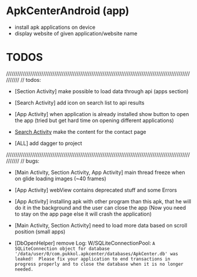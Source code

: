# ApkCenterAndroid (app)
- install apk applications on device
- display website of given application/website name

# TODOS
//////////////////////////////////////////////////////////////////////////////////////////////////////////
// todos:

- [Section Activity]
    make possible to load data through api (apps section)

- [Search Activity]
    add icon on search list to api results

- [App Activity]
    when application is already installed show button to open the app
    (tried but get hard time on opening different applications)

- [Search Activity](Contact)
    make the content for the contact page

- [ALL]
    add dagger to project

//////////////////////////////////////////////////////////////////////////////////////////////////////////
// bugs:

- [Main Activity, Section Activity, App Activity]
    main thread freeze when on glide loading images (~40 frames)

- [App Activity]
    webView contains deprecated stuff and some Errors

- [App Activity]
    installing apk with other program than this apk,
    that he will do it in the background and the user can close the app
    (Now you need to stay on the app page else it will crash the application)

- [Main Activity, Section Activity]
    need to load more data based on scroll position (small apps)

- [DbOpenHelper]
    remove Log: W/SQLiteConnectionPool:
        `A SQLiteConnection object for database '/data/user/0/com.pukkol.apkcenter/databases/ApkCenter.db' was leaked!  Please fix your application to end transactions in progress properly and to close the database when it is no longer needed.`

